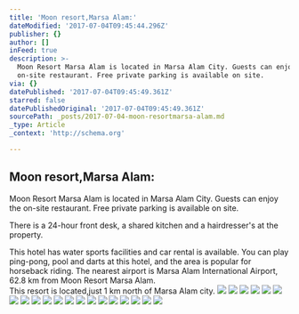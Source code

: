 ```yaml
---
title: 'Moon resort,Marsa Alam:'
dateModified: '2017-07-04T09:45:44.296Z'
publisher: {}
author: []
inFeed: true
description: >-
  Moon Resort Marsa Alam is located in Marsa Alam City. Guests can enjoy the
  on-site restaurant. Free private parking is available on site.
via: {}
datePublished: '2017-07-04T09:45:49.361Z'
starred: false
datePublishedOriginal: '2017-07-04T09:45:49.361Z'
sourcePath: _posts/2017-07-04-moon-resortmarsa-alam.md
_type: Article
_context: 'http://schema.org'

---
```

## Moon resort,Marsa Alam:

Moon Resort Marsa Alam is located in Marsa Alam City. Guests can enjoy the on-site restaurant. Free private parking is available on site.

There is a 24-hour front desk, a shared kitchen and a hairdresser's at the property.

This hotel has water sports facilities and car rental is available. You can play ping-pong, pool and darts at this hotel, and the area is popular for horseback riding. The nearest airport is Marsa Alam International Airport, 62.8 km from Moon Resort Marsa Alam.  
This resort is located,just 1 km north of Marsa Alam city. ![](https://the-grid-user-content.s3-us-west-2.amazonaws.com/665ec59a-1b40-4bfa-a061-cef81cb1b3cd.jpg)
![](https://the-grid-user-content.s3-us-west-2.amazonaws.com/ad88bad7-839e-4f90-a7e8-9e836c23f004.jpg)
![](https://the-grid-user-content.s3-us-west-2.amazonaws.com/a8be83d1-e7c6-4477-a43f-3c598e67b535.jpg)
![](https://the-grid-user-content.s3-us-west-2.amazonaws.com/9b1f3b84-7029-49f0-9aad-c0884c641d60.jpg)
![](https://the-grid-user-content.s3-us-west-2.amazonaws.com/6336b41c-6c25-4b63-8160-d82dd18e6f86.jpg)
![](https://the-grid-user-content.s3-us-west-2.amazonaws.com/283cf737-9ba2-4109-b417-e03b44747201.jpg)
![](https://the-grid-user-content.s3-us-west-2.amazonaws.com/45f00b0d-0459-41f3-ad87-159430928261.jpg)
![](https://the-grid-user-content.s3-us-west-2.amazonaws.com/505adf0c-fed8-47d3-b4a5-60aa0f3504c2.jpg)
![](https://the-grid-user-content.s3-us-west-2.amazonaws.com/b3ef6443-7d1f-4abc-9fe6-f652c8f9cd04.jpg)
![](https://the-grid-user-content.s3-us-west-2.amazonaws.com/08a6e703-4f0e-4e1b-88cb-20569590a0d4.jpg)
![](https://the-grid-user-content.s3-us-west-2.amazonaws.com/ce8bdb54-fc34-4dbd-9d5b-8e6d6f85dc3e.jpg)
![](https://the-grid-user-content.s3-us-west-2.amazonaws.com/83371484-e566-4532-8ea5-474afb291f83.jpg)
![](https://the-grid-user-content.s3-us-west-2.amazonaws.com/12f5a99d-2669-4294-8868-ce359c7871c4.jpg)
![](https://the-grid-user-content.s3-us-west-2.amazonaws.com/13dda358-14ce-4ec9-845f-df0c747d485a.jpg)
![](https://the-grid-user-content.s3-us-west-2.amazonaws.com/67ce685d-ed50-46f3-8ecf-6979082cfa6b.jpg)
![](https://the-grid-user-content.s3-us-west-2.amazonaws.com/9c4608ad-f394-4b7d-849e-46a256545664.jpg)
![](https://the-grid-user-content.s3-us-west-2.amazonaws.com/b697b2b4-67c7-4f02-98af-4e03dc6de386.jpg)
![](https://the-grid-user-content.s3-us-west-2.amazonaws.com/1adbf6e2-f0cd-4ae6-952e-dc05d122293f.jpg)
![](https://the-grid-user-content.s3-us-west-2.amazonaws.com/0f6f30ac-ca0a-43f1-aaec-22290c20b84e.jpg)
![](https://the-grid-user-content.s3-us-west-2.amazonaws.com/00e403ca-7921-4717-a522-4dc496e08648.jpg)